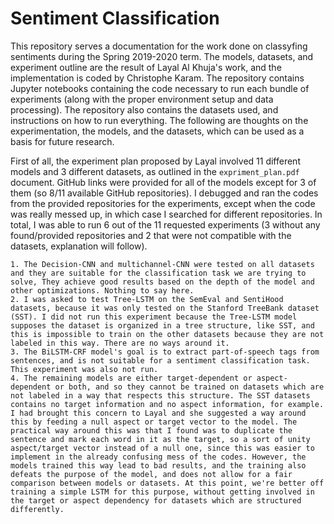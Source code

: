 # Sentiment Classification

This repository serves a documentation for the work done on classyfing sentiments during the Spring 2019-2020 term. The models, datasets, and experiment outline are the result of Layal Al Khuja's work, and the implementation is coded by Christophe Karam.
The repository contains Jupyter notebooks containing the code necessary to run each bundle of experiments (along with the proper environment setup and data processing). The repository also contains the datasets used, and instructions on how to run everything.
The following are thoughts on the experimentation, the models, and the datasets, which can be used as a basis for future research.

First of all, the experiment plan proposed by Layal involved 11 different models and 3 different datasets, as outlined in the `expriment_plan.pdf` document. GitHub links were provided for all of the models except for 3 of them (so 8/11 available GitHub repositories). I debugged and ran the codes from the provided repositories for the experiments, except when the code was really messed up, in which case I searched for different repositories. In total, I was able to run 6 out of the 11 requested experiments (3 without any found/provided repositories and 2 that were not compatible with the datasets, explanation will follow).

    1. The Decision-CNN and multichannel-CNN were tested on all datasets and they are suitable for the classification task we are trying to solve, They achieve good results based on the depth of the model and other optimizations. Nothing to say here.
    2. I was asked to test Tree-LSTM on the SemEval and SentiHood datasets, because it was only tested on the Stanford TreeBank dataset (SST). I did not run this experiment because the Tree-LSTM model supposes the dataset is organized in a tree structure, like SST, and this is impossible to train on the other datasets because they are not labeled in this way. There are no ways around it.
    3. The BiLSTM-CRF model's goal is to extract part-of-speech tags from sentences, and is not suitable for a sentiment classification task. This experiment was also not run.
    4. The remaining models are either target-dependent or aspect-dependent or both, and so they cannot be trained on datasets which are not labeled in a way that respects this structure. The SST datasets contains no target information and no aspect information, for example. I had brought this concern to Layal and she suggested a way around this by feeding a null aspect or target vector to the model. The practical way around this was that I found was to duplicate the sentence and mark each word in it as the target, so a sort of unity aspect/target vector instead of a null one, since this was easier to implement in the already confusing mess of the codes. However, the models trained this way lead to bad results, and the training also defeats the purpose of the model, and does not allow for a fair comparison between models or datasets. At this point, we're better off training a simple LSTM for this purpose, without getting involved in the target or aspect dependency for datasets which are structured differently.
